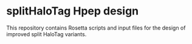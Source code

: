 # splitHaloTag Hpep design

This repository contains Rosetta scripts and input files for the design of improved split HaloTag variants.
